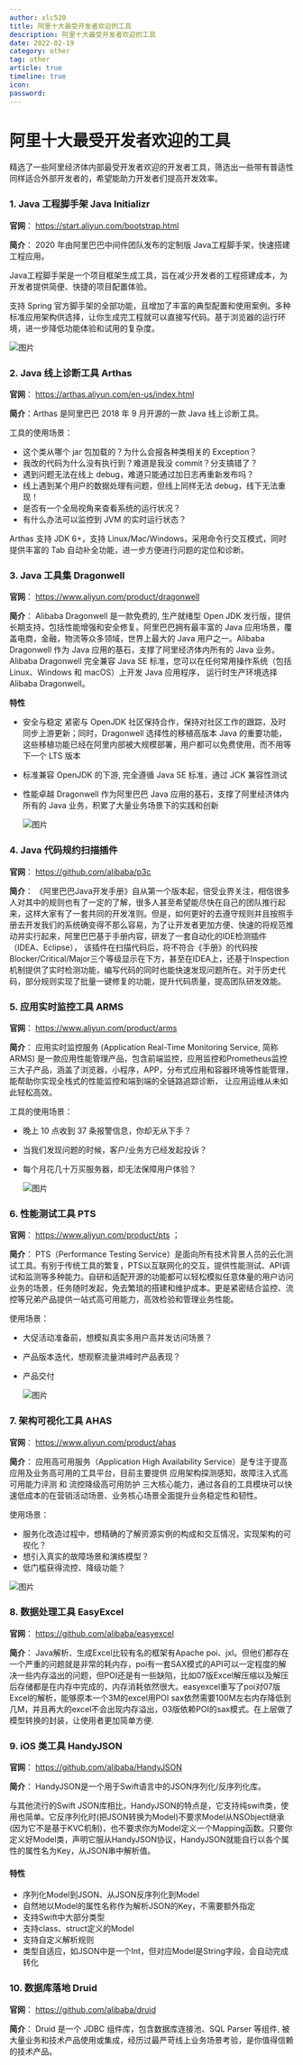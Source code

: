 ```yaml
---
author: xlc520
title: 阿里十大最受开发者欢迎的工具
description: 阿里十大最受开发者欢迎的工具
date: 2022-02-19
category: other
tag: other
article: true
timeline: true
icon: 
password: 
---
```

# 阿里十大最受开发者欢迎的工具

精选了一些阿里经济体内部最受开发者欢迎的开发者工具，筛选出一些带有普适性同样适合外部开发者的，希望能助力开发者们提高开发效率。

### 1. Java 工程脚手架 Java Initializr

**官网**：
https://start.aliyun.com/bootstrap.html

**简介**：
2020 年由阿里巴巴中间件团队发布的定制版 Java工程脚手架，快速搭建工程应用。

Java工程脚手架是一个项目框架生成工具，旨在减少开发者的工程搭建成本，为开发者提供简便、快捷的项目配置体验。

支持 Spring 官方脚手架的全部功能，且增加了丰富的典型配置和使用案例。多种标准应用架构供选择，让你生成完工程就可以直接写代码。基于浏览器的运行环境，进一步降低功能体验和试用的复杂度。

![图片](https://gh.xlc520.tk/xlc520/MyImage/raw/main/MdImg/640.webp)

### 2. Java 线上诊断工具 Arthas

**官网**：
https://arthas.aliyun.com/en-us/index.html

**简介**：Arthas 是阿里巴巴 2018 年 9 月开源的一款 Java 线上诊断工具。

工具的使用场景：

- 这个类从哪个 jar 包加载的？为什么会报各种类相关的 Exception？
- 我改的代码为什么没有执行到？难道是我没 commit？分支搞错了？
- 遇到问题无法在线上 debug，难道只能通过加日志再重新发布吗？
- 线上遇到某个用户的数据处理有问题，但线上同样无法 debug，线下无法重现！
- 是否有一个全局视角来查看系统的运行状况？
- 有什么办法可以监控到 JVM 的实时运行状态？

Arthas 支持 JDK 6+，支持 Linux/Mac/Windows，采用命令行交互模式，同时提供丰富的 Tab 自动补全功能，进一步方便进行问题的定位和诊断。

### 3. Java 工具集 Dragonwell

**官网**：
https://www.aliyun.com/product/dragonwell

**简介**：
Alibaba Dragonwell 是一款免费的, 生产就绪型 Open JDK 发行版，提供长期支持，包括性能增强和安全修复。阿里巴巴拥有最丰富的 Java 应用场景，覆盖电商，金融，物流等众多领域，世界上最大的 Java 用户之一。Alibaba Dragonwell 作为 Java 应用的基石，支撑了阿里经济体内所有的 Java 业务。Alibaba Dragonwell 完全兼容 Java SE 标准，您可以在任何常用操作系统（包括 Linux、Windows 和 macOS）上开发 Java 应用程序， 运行时生产环境选择 Alibaba Dragonwell。

**特性**

- 安全与稳定
  紧密与 OpenJDK 社区保持合作，保持对社区工作的跟踪，及时同步上游更新；同时，Dragonwell 选择性的移植高版本 Java 的重要功能，这些移植功能已经在阿里内部被大规模部署，用户都可以免费使用，而不用等下一个 LTS 版本

- 标准兼容
  OpenJDK 的下游, 完全遵循 Java SE 标准，通过 JCK 兼容性测试

- 性能卓越
  Dragonwell 作为阿里巴巴 Java 应用的基石，支撑了阿里经济体内所有的 Java 业务，积累了大量业务场景下的实践和创新

  ![图片](https://gh.xlc520.tk/xlc520/MyImage/raw/main/MdImg/640-16434631208084.webp)

### 4. Java 代码规约扫描插件

**官网**：
https://github.com/alibaba/p3c

**简介**：
《阿里巴巴Java开发手册》自从第一个版本起，倍受业界关注，相信很多人对其中的规则也有了一定的了解，很多人甚至希望能尽快在自己的团队推行起来，这样大家有了一套共同的开发准则。但是，如何更好的去遵守规则并且按照手册去开发我们的系统确变得不那么容易，为了让开发者更加方便、快速的将规范推动并实行起来，阿里巴巴基于手册内容，研发了一套自动化的IDE检测插件（IDEA、Eclipse）， 该插件在扫描代码后，将不符合《手册》的代码按Blocker/Critical/Major三个等级显示在下方，甚至在IDEA上，还基于Inspection机制提供了实时检测功能，编写代码的同时也能快速发现问题所在。对于历史代码，部分规则实现了批量一键修复的功能，提升代码质量，提高团队研发效能。

### 5. 应用实时监控工具 ARMS

**官网**：
https://www.aliyun.com/product/arms

**简介**：
应用实时监控服务 (Application Real-Time Monitoring Service, 简称ARMS) 是一款应用性能管理产品，包含前端监控，应用监控和Prometheus监控三大子产品，涵盖了浏览器，小程序，APP，分布式应用和容器环境等性能管理，能帮助你实现全栈式的性能监控和端到端的全链路追踪诊断， 让应用运维从未如此轻松高效。

工具的使用场景：

- 晚上 10 点收到 37 条报警信息，你却无从下手？

- 当我们发现问题的时候，客户/业务方已经发起投诉？

- 每个月花几十万买服务器，却无法保障用户体验？

  ![图片](https://gh.xlc520.tk/xlc520/MyImage/raw/main/MdImg/640-16434631208085.webp)

### 6. 性能测试工具 PTS

**官网**：
https://www.aliyun.com/product/pts ；

**简介**：
PTS（Performance Testing Service）是面向所有技术背景人员的云化测试工具。有别于传统工具的繁复，PTS以互联网化的交互，提供性能测试、API调试和监测等多种能力。自研和适配开源的功能都可以轻松模拟任意体量的用户访问业务的场景，任务随时发起，免去繁琐的搭建和维护成本。更是紧密结合监控、流控等兄弟产品提供一站式高可用能力，高效检验和管理业务性能。

使用场景：

- 大促活动准备前，想模拟真实多用户高并发访问场景？

- 产品版本迭代，想观察流量洪峰时产品表现？

- 产品交付

  ![图片](https://gh.xlc520.tk/xlc520/MyImage/raw/main/MdImg/640-16434631208086.webp)

### 7. 架构可视化工具 AHAS

**官网**：
https://www.aliyun.com/product/ahas

**简介**：
应用高可用服务（Application High Availability Service）是专注于提高应用及业务高可用的工具平台，目前主要提供 应用架构探测感知，故障注入式高可用能力评测 和 流控降级高可用防护 三大核心能力，通过各自的工具模块可以快速低成本的在营销活动场景、业务核心场景全面提升业务稳定性和韧性。

使用场景：

- 服务化改造过程中，想精确的了解资源实例的构成和交互情况，实现架构的可视化？
- 想引入真实的故障场景和演练模型？
- 低门槛获得流控、降级功能？

![图片](https://gh.xlc520.tk/xlc520/MyImage/raw/main/MdImg/640-16434631208097.jpg)

### 8. 数据处理工具 EasyExcel

**官网**：
https://github.com/alibaba/easyexcel

**简介**：
Java解析、生成Excel比较有名的框架有Apache poi、jxl。但他们都存在一个严重的问题就是非常的耗内存，poi有一套SAX模式的API可以一定程度的解决一些内存溢出的问题，但POI还是有一些缺陷，比如07版Excel解压缩以及解压后存储都是在内存中完成的，内存消耗依然很大。easyexcel重写了poi对07版Excel的解析，能够原本一个3M的excel用POI sax依然需要100M左右内存降低到几M，并且再大的excel不会出现内存溢出，03版依赖POI的sax模式。在上层做了模型转换的封装，让使用者更加简单方便.

### 9. iOS 类工具 HandyJSON

**官网**：
https://github.com/alibaba/HandyJSON

**简介**：
HandyJSON是一个用于Swift语言中的JSON序列化/反序列化库。

与其他流行的Swift JSON库相比，HandyJSON的特点是，它支持纯swift类，使用也简单。它反序列化时(把JSON转换为Model)不要求Model从NSObject继承(因为它不是基于KVC机制)，也不要求你为Model定义一个Mapping函数。只要你定义好Model类，声明它服从HandyJSON协议，HandyJSON就能自行以各个属性的属性名为Key，从JSON串中解析值。

#### 特性

- 序列化Model到JSON、从JSON反序列化到Model
- 自然地以Model的属性名称作为解析JSON的Key，不需要额外指定
- 支持Swift中大部分类型
- 支持class、struct定义的Model
- 支持自定义解析规则
- 类型自适应，如JSON中是一个Int，但对应Model是String字段，会自动完成转化

### 10. 数据库落地 Druid

**官网**：
https://github.com/alibaba/druid

**简介**：
Druid 是一个 JDBC 组件库，包含数据库连接池、SQL Parser 等组件, 被大量业务和技术产品使用或集成，经历过最严苛线上业务场景考验，是你值得信赖的技术产品。